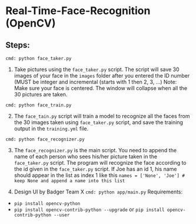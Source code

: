 # Real-Time-Face-Recognition (OpenCV)

## Steps:

`cmd: python face_taker.py`
1) Take pictures using the `face_taker.py` script. The script will save 30 images of your face in the `images` folder after you entered the ID number (MUST be integer and incremental (starts with 1 then 2, 3, ...)
Note: Make sure your face is centered. The window will collapse when all the 30 pictures are taken.


`cmd: python face_train.py`

2) The `face_tain.py` script will train a model to recognize all the faces from the 30 images taken using `face_taker.py` script, and save the training output in the `training.yml` file.


`cmd: python face_recognizer.py`

3) The `face_recognizer.py` is the main script. You need to append the name of each person who sees his/her picture taken in the `face_taker.py` script. The program will recognize the face according to the id given in the `face_taker.py` script. If Joe has an id 1, his name should appear in the list as index 1 like this `names = ['None', 'Joe'] # keep None and append a name into this list`

4) Design UI by Badger Team X
`cmd: python app/main.py`
Requirements:

- `pip install opencv-python`
- `pip install opencv-contrib-python --upgrade` or `pip install opencv-contrib-python --user`
  
